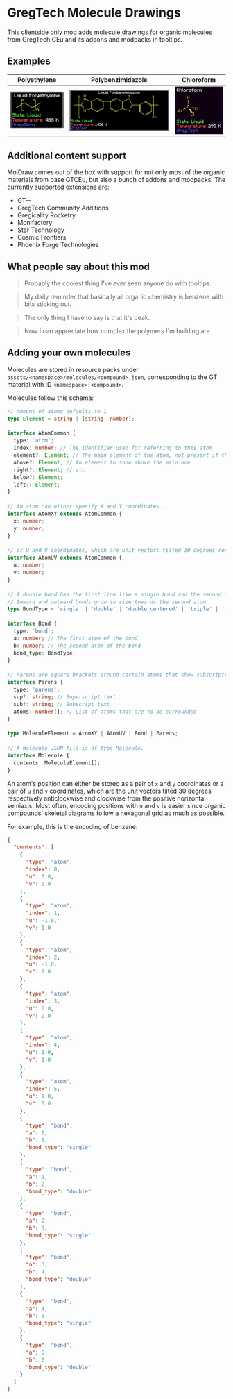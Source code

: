 # GregTech Molecule Drawings

This clientside only mod adds molecule drawings for organic molecules from GregTech CEu and its addons and modpacks in tooltips.

## Examples

|Polyethylene|Polybenzimidazole|Chloroform|
|---|---|---|
|![polyethylene tooltip screenshot](https://raw.githubusercontent.com/RubenVerg/gregtech-molecule-drawings/refs/heads/main/images/polyethylene.png)|![polybenzimidazole tooltip screenshot](https://raw.githubusercontent.com/RubenVerg/gregtech-molecule-drawings/refs/heads/main/images/polybenzimidazole.png)|![chloroform tooltip screenshot](https://raw.githubusercontent.com/RubenVerg/gregtech-molecule-drawings/refs/heads/main/images/chloroform.png)|

## Additional content support

MolDraw comes out of the box with support for not only most of the organic materials from base GTCEu, but also a bunch of addons and modpacks. The currently supported extensions are:

* GT--
* GregTech Community Additions
* Gregicality Rocketry
* Monifactory
* Star Technology
* Cosmic Frontiers
* Phoenix Forge Technologies

## What people say about this mod

> Probably the coolest thing I've ever seen anyone do with tooltips.

> My daily reminder that basically all organic chemistry is benzene with bits sticking out.

> The only thing I have to say is that it's peak.

> Now I can appreciate how complex the polymers I'm building are.

## Adding your own molecules

Molecules are stored in resource packs under `assets/<namespace>/molecules/<compound>.json`, corresponding to the GT material with ID `<namespace>:<compound>`.

Molecules follow this schema:

```typescript
// Amount of atoms defaults to 1
type Element = string | [string, number];

interface AtomCommon {
  type: 'atom';
  index: number; // The identifier used for referring to this atom
  element?: Element; // The main element of the atom, not present if the atom should be an invisible carbon
  above?: Element; // An element to show above the main one
  right?: Element; // etc
  below?: Element;
  left?: Element;
}

// An atom can either specify X and Y coordinates...
interface AtomXY extends AtomCommon {
  x: number;
  y: number;
}

// or U and V coordinates, which are unit vectors tilted 30 degrees respectively anticlockwise and clockwise from the positive X semiaxis.
interface AtomUV extends AtomCommon {
  u: number;
  v: number;
}

// A double bond has the first line like a single bond and the second line shifted rightwards from the starting atom; use double centered bonds if you want them to be both offset.
// Inward and outward bonds grow in size towards the second atom.
type BondType = 'single' | 'double' | 'double_centered' | 'triple' | 'inward' | 'outward' | 'thick';

interface Bond {
  type: 'bond';
  a: number; // The first atom of the bond
  b: number; // The second atom of the bond
  bond_type: BondType;
}

// Parens are square brackets around certain atoms that show subscripts and/or superscripts.
interface Parens {
  type: 'parens';
  sup?: string; // Superscript text
  sub?: string; // Subscript text
  atoms: number[]; // List of atoms that are to be surrounded
}

type MoleculeElement = AtomXY | AtomUV | Bond | Parens;

// A molecule JSON file is of type Molecule.
interface Molecule {
  contents: MoleculeElement[];
}
```

An atom's position can either be stored as a pair of `x` and `y` coordinates or a pair of `u` and `v` coordinates, which are the unit vectors tilted 30 degrees respectively anticlockwise and clockwise from the positive horizontal semiaxis. Most often, encoding positions with `u` and `v` is easier since organic compounds' skeletal diagrams follow a hexagonal grid as much as possible.

For example, this is the encoding of benzene:

```json
{
  "contents": [
    {
      "type": "atom",
      "index": 0,
      "u": 0.0,
      "v": 0.0
    },
    {
      "type": "atom",
      "index": 1,
      "u": -1.0,
      "v": 1.0
    },
    {
      "type": "atom",
      "index": 2,
      "u": -1.0,
      "v": 2.0
    },
    {
      "type": "atom",
      "index": 3,
      "u": 0.0,
      "v": 2.0
    },
    {
      "type": "atom",
      "index": 4,
      "u": 1.0,
      "v": 1.0
    },
    {
      "type": "atom",
      "index": 5,
      "u": 1.0,
      "v": 0.0
    },
    {
      "type": "bond",
      "a": 0,
      "b": 1,
      "bond_type": "single"
    },
    {
      "type": "bond",
      "a": 1,
      "b": 2,
      "bond_type": "double"
    },
    {
      "type": "bond",
      "a": 2,
      "b": 3,
      "bond_type": "single"
    },
    {
      "type": "bond",
      "a": 3,
      "b": 4,
      "bond_type": "double"
    },
    {
      "type": "bond",
      "a": 4,
      "b": 5,
      "bond_type": "single"
    },
    {
      "type": "bond",
      "a": 5,
      "b": 0,
      "bond_type": "double"
    }
  ]
}
```

